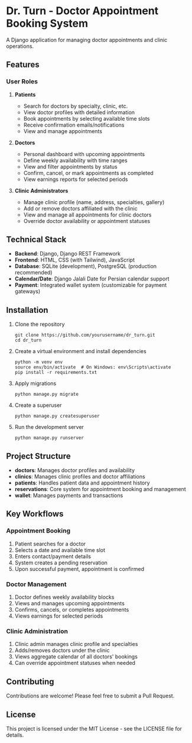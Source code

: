 # Dr. Turn - Doctor Appointment Booking System

A Django application for managing doctor appointments and clinic operations.

## Features

### User Roles

1. **Patients**
   - Search for doctors by specialty, clinic, etc.
   - View doctor profiles with detailed information
   - Book appointments by selecting available time slots
   - Receive confirmation emails/notifications
   - View and manage appointments

2. **Doctors**
   - Personal dashboard with upcoming appointments
   - Define weekly availability with time ranges
   - View and filter appointments by status
   - Confirm, cancel, or mark appointments as completed
   - View earnings reports for selected periods

3. **Clinic Administrators**
   - Manage clinic profile (name, address, specialties, gallery)
   - Add or remove doctors affiliated with the clinic
   - View and manage all appointments for clinic doctors
   - Override doctor availability or appointment statuses

## Technical Stack

- **Backend**: Django, Django REST Framework
- **Frontend**: HTML, CSS (with Tailwind), JavaScript
- **Database**: SQLite (development), PostgreSQL (production recommended)
- **Calendar/Date**: Django Jalali Date for Persian calendar support
- **Payment**: Integrated wallet system (customizable for payment gateways)

## Installation

1. Clone the repository
   ```
   git clone https://github.com/yourusername/dr_turn.git
   cd dr_turn
   ```

2. Create a virtual environment and install dependencies
   ```
   python -m venv env
   source env/bin/activate  # On Windows: env\Scripts\activate
   pip install -r requirements.txt
   ```

3. Apply migrations
   ```
   python manage.py migrate
   ```

4. Create a superuser
   ```
   python manage.py createsuperuser
   ```

5. Run the development server
   ```
   python manage.py runserver
   ```

## Project Structure

- **doctors**: Manages doctor profiles and availability
- **clinics**: Manages clinic profiles and doctor affiliations
- **patients**: Handles patient data and appointment history
- **reservations**: Core system for appointment booking and management
- **wallet**: Manages payments and transactions

## Key Workflows

### Appointment Booking

1. Patient searches for a doctor
2. Selects a date and available time slot
3. Enters contact/payment details
4. System creates a pending reservation
5. Upon successful payment, appointment is confirmed

### Doctor Management

1. Doctor defines weekly availability blocks
2. Views and manages upcoming appointments
3. Confirms, cancels, or completes appointments
4. Views earnings for selected periods

### Clinic Administration

1. Clinic admin manages clinic profile and specialties
2. Adds/removes doctors under the clinic
3. Views aggregate calendar of all doctors' bookings
4. Can override appointment statuses when needed

## Contributing

Contributions are welcome! Please feel free to submit a Pull Request.

## License

This project is licensed under the MIT License - see the LICENSE file for details. 